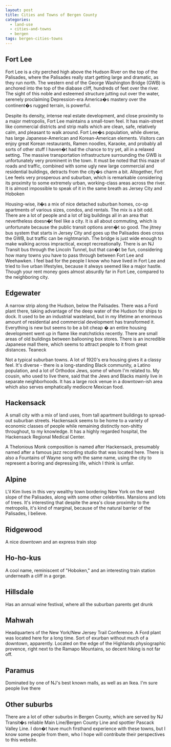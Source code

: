 ```yaml
---
layout: post
title: Cities and Towns of Bergen County
categories:
  - land-use
  - cities-and-towns
  - bergen
tags: bergen-cities-towns
---
```


## Fort Lee

Fort Lee is a city perched high above the Hudson River on the top of the Palisades, where the Palisades really start getting large and dramatic, as they run north. The western end of the George Washington Bridge (GWB) is anchored into the top of the diabase cliff, hundreds of feet over the river. The sight of this noble and esteemed structure jutting out over the water, serenely proclaiming Depression-era America�s mastery over the continent�s rugged terrain, is powerful.

Despite its density, intense real estate development, and close proximity to a major metropolis, Fort Lee maintains a small-town feel. It has main-street like commercial districts and strip malls which are clean, safe, relatively calm, and pleasant to walk around. Fort Lee�s population, while diverse, has large Japanese-American and Korean-American elements. Visitors can enjoy great Korean restaurants, Ramen noodles, Karaoke, and probably all sorts of other stuff I haven�t had the chance to try yet, all in a relaxed setting. The massive transportation infrastructure surrounding the GWB is unfortunately very prominent in the town. It must be noted that this maze of roads and traffic, combined with some ugly new large commercial and residential buildings, detracts from the city�s charm a bit. Altogether, Fort Lee feels very prosperous and suburban, which is remarkable considering its proximity to some extremely urban, working-class areas across the river. It is almost impossible to speak of it in the same breath as Jersey City and Hoboken

Housing-wise, it�s a mix of nice detached suburban homes, co-op apartments of various sizes, condos, and rentals. The mix is a bit odd. There are a lot of people and a lot of big buildings all in an area that nevertheless doesn�t feel like a city. It is all about commuting, which is unfortunate because the public transit options aren�t so good. The jitney bus system that starts in Jersey City and goes up the Palisades does cross the GWB, but traffic can be nightmarish. The bridge is just wide enough to make walking across impractical, except recreationally. There is an NJ Transit bus through the Lincoln Tunnel, but that can�t be fun, considering how many towns you have to pass through between Fort Lee and Weehawken. I feel bad for the people I know who have lived in Fort Lee and tried to live urban lifestyles, because it always seemed like a major hastle. Though your rent money goes almost absurdly far in Fort Lee, compared to the neighboring city.

## Edgewater

A narrow strip along the Hudson, below the Palisades. There was a Ford plant there, taking advantage of the deep water of the Hudson for ships to dock. It used to be an industrial wasteland, but in my lifetime an enormous amount of residential and commercial development has transformed it. Everything is new but seems to be a bit cheap � an entire housing development went up in flame like matchsticks recently. There are small areas of old buildings between ballooning box stores. There is an incredible Japanese mall there, which seems to attract people to it from great distances.
Teaneck

Not a typical suburban towns. A lot of 1920's era housing gives it a classy feel. It's diverse - there is a long-standing Black community, a Latino population, and a lot of Orthodox Jews, some of whom I'm related to. My cousin, who used to live there, said that the Jews and Blacks mainly live in separate neighborhoods. It has a large rock venue in a downtown-ish area which also serves emphatically mediocre Mexican food.

## Hackensack

A small city with a mix of land uses, from tall apartment buildings to spread-out suburban streets. Hackensack seems to be home to a variety of economic classes of people while remaining distinctly non-shitty throughout, to my knowledge. It has a highly regarded hospital, the Hackensack Regional Medical Center.

A Thelonious Monk composition is named after Hackensack, presumably named after a famous jazz recording studio that was located here. There is also a Fountains of Wayne song wth the same name, using the city to represent a boring and depressing life, which I think is unfair.

## Alpine

L'il Kim lives in this very wealthy town bordering New York on the west slope of the Palisades, along with some other celebrities. Mansions and lots of trees. It's interesting that despite the area's close proximity to the metropolis, it's kind of marginal, because of the natural barrier of the Palisades, I believe.

## Ridgewood

A nice downtown and an express train stop

## Ho-ho-kus

A cool name, reminiscent of "Hoboken," and an interesting train station underneath a cliff in a gorge.

## Hillsdale

Has an annual wine festival, where all the suburban parents get drunk

## Mahwah

Headquarters of the New York/New Jersey Trail Conference. A Ford plant was located here for a long time. Sort of exurban without much of a downtown, apparently. Located on the edge of the Highlands physiographic provence, right next to the Ramapo Mountains, so decent hiking is not far off.

## Paramus

Dominated by one of NJ's best known malls, as well as an Ikea. I'm sure people live there 

## Other suburbs

There are a lot of other suburbs in Bergen County, which are served by NJ Transit�s reliable Main Line/Bergen County Line and spottier Pascack Valley Line. I don�t have much firsthand experience with these towns, but I know some people from them, who I hope will contribute their perspectives to this website.
